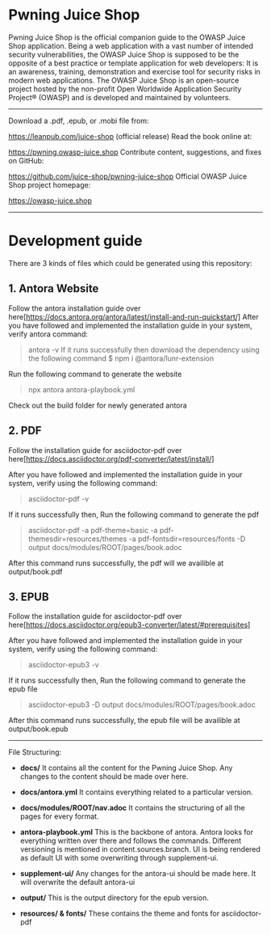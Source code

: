 
# Pwning Juice Shop

Pwning Juice Shop is the official companion guide to the OWASP Juice Shop application. Being a web application with a vast number of intended security vulnerabilities, the OWASP Juice Shop is supposed to be the opposite of a best practice or template application for web developers: It is an awareness, training, demonstration and exercise tool for security risks in modern web applications. The OWASP Juice Shop is an open-source project hosted by the non-profit Open Worldwide Application Security Project® (OWASP) and is developed and maintained by volunteers.

---

Download a .pdf, .epub, or .mobi file from:

https://leanpub.com/juice-shop (official release)
Read the book online at:

https://pwning.owasp-juice.shop
Contribute content, suggestions, and fixes on GitHub:

https://github.com/juice-shop/pwning-juice-shop
Official OWASP Juice Shop project homepage:

https://owasp-juice.shop

---
# Development guide

There are 3 kinds of files which could be generated using this repository:

## 1. Antora Website
Follow the antora installation guide over here[https://docs.antora.org/antora/latest/install-and-run-quickstart/]
After you have followed and implemented the installation guide in your system, verify antora command:
> antora -v
If it runs successfully then download the dependency using the following command
> $ npm i @antora/lunr-extension

Run the following command to generate the website
> npx antora antora-playbook.yml

Check out the build folder for newly generated antora

## 2. PDF
Follow the installation guide for asciidoctor-pdf over here[https://docs.asciidoctor.org/pdf-converter/latest/install/]

After you have followed and implemented the installation guide in your system, verify using the following command:
> asciidoctor-pdf -v

If it runs successfully then, Run the following command to generate the pdf
>  asciidoctor-pdf -a pdf-theme=basic -a pdf-themesdir=resources/themes -a pdf-fontsdir=resources/fonts -D output docs/modules/ROOT/pages/book.adoc

After this command runs successfully, the pdf will we availible at output/book.pdf

## 3. EPUB
Follow the installation guide for asciidoctor-pdf over here[https://docs.asciidoctor.org/epub3-converter/latest/#prerequisites]

After you have followed and implemented the installation guide in your system, verify using the following command:
> asciidoctor-epub3 -v

If it runs successfully then, Run the following command to generate the epub file
> asciidoctor-epub3 -D output docs/modules/ROOT/pages/book.adoc

After this command runs successfully, the epub file will be availible at output/book.epub


---

File Structuring:

- **docs/** It contains all the content for the Pwning Juice Shop. Any changes to the content should be made over here.

- **docs/antora.yml** It contains everything related to a particular version.

- **docs/modules/ROOT/nav.adoc** It contains the structuring of all the pages for every format.

- **antora-playbook.yml** This is the backbone of antora. Antora looks for everything written over there and follows the commands. Different versioning is mentioned in content.sources.branch. UI is being rendered as default UI with some overwriting through supplement-ui.

- **supplement-ui/**  Any changes for the antora-ui should be made here. It will overwrite the default antora-ui

- **output/** This is the output directory for the epub version.

- **resources/ & fonts/** These contains the theme and fonts for asciidoctor-pdf
